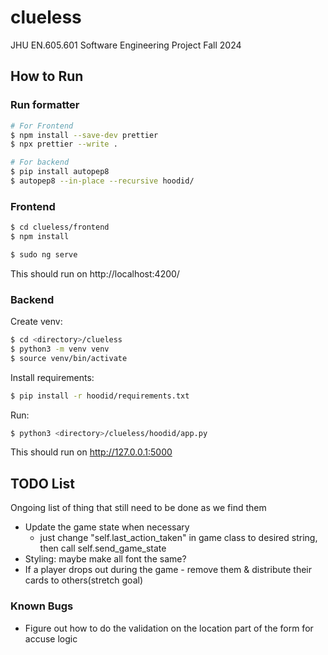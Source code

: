 # clueless

JHU EN.605.601 Software Engineering Project Fall 2024

## How to Run

### Run formatter

```sh
# For Frontend
$ npm install --save-dev prettier
$ npx prettier --write .

# For backend
$ pip install autopep8
$ autopep8 --in-place --recursive hoodid/
```

### Frontend

```sh
$ cd clueless/frontend
$ npm install
```

```sh
$ sudo ng serve
```

This should run on http://localhost:4200/

### Backend

Create venv:

```sh
$ cd <directory>/clueless
$ python3 -m venv venv
$ source venv/bin/activate
```

Install requirements:

```sh
$ pip install -r hoodid/requirements.txt
```

Run:

```sh
$ python3 <directory>/clueless/hoodid/app.py
```

This should run on http://127.0.0.1:5000

## TODO List

Ongoing list of thing that still need to be done as we find them

- Update the game state when necessary
  - just change "self.last_action_taken" in game class to desired string, then call self.send_game_state
- Styling: maybe make all font the same?
- If a player drops out during the game - remove them & distribute their cards to others(stretch goal)

### Known Bugs

- Figure out how to do the validation on the location part of the form for accuse logic
